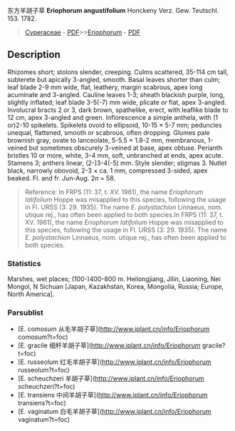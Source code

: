 东方羊胡子草 **Eriophorum angustifolium** Honckeny Verz. Gew. Teutschl. 153. 1782.

> [Cyperaceae](http://www.iplant.cn/info/Cyperaceae?t=foc) - [PDF](http://www.iplant.cn/foc/pdf/Cyperaceae.pdf)>>[Eriophorum](http://www.iplant.cn/info/Eriophorum?t=foc) - [PDF](http://www.iplant.cn/foc/pdf/Eriophorum.pdf)

## Description

Rhizomes short; stolons slender, creeping. Culms scattered, 35-114 cm tall, subterete but apically 3-angled, smooth. Basal leaves shorter than culm; leaf blade 2-9 mm wide, flat, leathery, margin scabrous, apex long acuminate and 3-angled. Cauline leaves 1-3; sheath blackish purple, long, slightly inflated; leaf blade 3-5(-7) mm wide, plicate or flat, apex 3-angled. Involucral bracts 2 or 3, dark brown, spathelike, erect, with leaflike blade to 12 cm, apex 3-angled and green. Inflorescence a simple anthela, with (1 or)2-10 spikelets. Spikelets ovoid to ellipsoid, 10-15 × 5-7 mm; peduncles unequal, flattened, smooth or scabrous, often dropping. Glumes pale brownish gray, ovate to lanceolate, 5-5.5 × 1.8-2 mm, membranous, 1-veined but sometimes obscurely 3-veined at base, apex obtuse. Perianth bristles 10 or more, white, 3-4 mm, soft, unbranched at ends, apex acute. Stamens 3; anthers linear, (2-)3-4(-5) mm. Style slender; stigmas 3. Nutlet black, narrowly obovoid, 2-3 × ca. 1 mm, compressed 3-sided, apex beaked. Fl. and fr. Jun-Aug. 2*n* = 58.


> Reference: 
> In FRPS (11: 37, t. XV. 1961), the name *Eriophorum latifolium* Hoppe was misapplied to this species, following the usage in Fl. URSS (3: 29. 1935). The name *E. polystachion* Linnaeus, nom. utique rej., has often been applied to both species.In FRPS (11: 37, t. XV. 1961), the name *Eriophorum latifolium* Hoppe was misapplied to this species, following the usage in Fl. URSS (3: 29. 1935). The name *E. polystachion* Linnaeus, nom. utique rej., has often been applied to both species.

### Statistics
Marshes, wet places; (100-)400-800 m. Heilongjiang, Jilin, Liaoning, Nei Mongol, N Sichuan [Japan, Kazakhstan, Korea, Mongolia, Russia; Europe, North America].



### Parsublist

* [E.  comosum  从毛羊胡子草](http://www.iplant.cn/info/Eriophorum comosum?t=foc)
* [E.  gracile  细秆羊胡子草](http://www.iplant.cn/info/Eriophorum gracile?t=foc)
* [E.  russeolum  红毛羊胡子草](http://www.iplant.cn/info/Eriophorum russeolum?t=foc)
* [E.  scheuchzeri  羊胡子草](http://www.iplant.cn/info/Eriophorum scheuchzeri?t=foc)
* [E.  transiens  中间羊胡子草](http://www.iplant.cn/info/Eriophorum transiens?t=foc)
* [E.  vaginatum  白毛羊胡子草](http://www.iplant.cn/info/Eriophorum vaginatum?t=foc)
